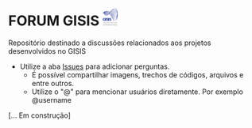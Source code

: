 
# FORUM GISIS <img width="30" alt="portfolio_view" src="https://github.com/GISIS-UFF/FORUM/blob/master/logos/20160427_LogoGISIS_3.png">

Repositório destinado a discussões relacionados aos projetos desenvolvidos no GISIS

- Utilize a aba [Issues](https://github.com/GISIS-UFF/FORUM/issues) para adicionar perguntas.
  - É possível compartilhar imagens, trechos de códigos, arquivos e entre outros.
  - Utilize o "@" para mencionar usuários diretamente. Por exemplo @username
  
  
  
[... Em construção]
